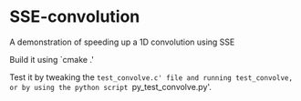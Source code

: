 SSE-convolution
===============

A demonstration of speeding up a 1D convolution using SSE

Build it using `cmake .'

Test it by tweaking the `test_convolve.c' file and running test_convolve, or by using the python script `py_test_convolve.py'.
